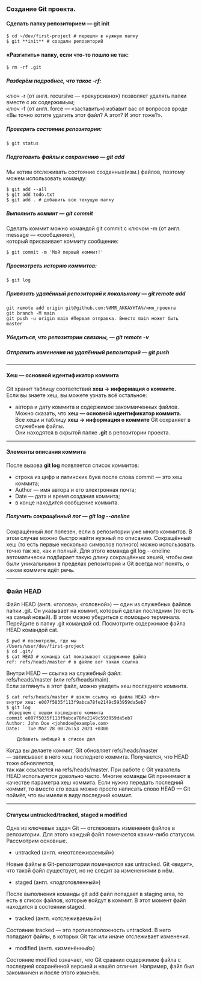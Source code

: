 ### Создание Git проекта.

#### Сделать папку репозиторием — git init
```
$ cd ~/dev/first-project # перешли в нужную папку
$ git **init** # создали репозиторий
```

#### «Разгитить» папку, если что-то пошло не так:
```
$ rm -rf .git
```

##### Разберём подробнее, что такое -rf:


ключ -r (от англ. recursive — «рекурсивно») позволяет удалять папки вместе с их содержимым; <br>
ключ -f (от англ. force — «заставить») избавит вас от вопросов вроде <br>
«Вы точно хотите удалить этот файл? А этот? И этот тоже?». <br>

##### Проверить состояние репозитория:

```
$ git status
```

##### Подготовить файлы к сохранению — git add


Мы хотим отслеживать состояние созданных(изм.) файлов, поэтому можем использовать команду: <br>

```
$ git add --all
$ git add todo.txt
$ git add . # добавить всю текущую папку
```

##### Выполнить коммит — git commit


Сделать коммит можно командой git commit c ключом -m (от англ. message — «сообщение»), <br>
который присваивает коммиту сообщение:

```
$ git commit -m 'Мой первый коммит!'
```

##### Просмотреть историю коммитов:

```
$ git log
```

##### Привязать удалённый репозиторий к локальному — git remote add

```
git remote add origin git@github.com:%ИМЯ_АККАУНТА%/имя_проекта
git branch -M main
git push -u origin main #Первая отправка. Вместо main может быть master
```

##### Убедиться, что репозитории связаны, — git remote -v

##### Отправить изменения на удалённый репозиторий — git push

---

#### Хеш — основной идентификатор коммита

Git хранит таблицу соответствий **хеш → информация о коммите.** <br>
Если вы знаете хеш, вы можете узнать всё остальное: <br>
 - автора и дату коммита и содержимое закоммиченных файлов. <br>
Можно сказать, что **хеш — основной идентификатор коммита.** <br>
Все хеши и таблицу **хеш → информация о коммите** Git сохраняет в служебные файлы. <br>
Они находятся в скрытой папке **.git** в репозитории проекта.

---

#### Элементы описания коммита

После вызова **git log** появляется список коммитов: <br>
 - строка из цифр и латинских букв после слова commit — это хеш коммита;
 - Author — имя автора и его электронная почта;
 - Date — дата и время создания коммита;
 - в конце находится сообщение коммита. 

##### Получить сокращённый лог — git log --oneline

Сокращённый лог полезен, если в репозитории уже много коммитов. В этом случае можно быстро найти нужный по описанию.
Сокращённый хеш (то есть первые несколько символов полного) можно использовать точно так же, как и полный. Для этого команда git log --oneline автоматически подбирает такую длину сокращённых хешей, чтобы они были уникальными в пределах репозитория и Git всегда мог понять, о каком коммите идёт речь.

---

### Файл HEAD

Файл HEAD (англ. «голова», «головной») — один из служебных файлов папки .git. 
Он указывает на коммит, который сделан последним (то есть на самый новый).
В этом можно убедиться с помощью терминала. Перейдите в папку .git командой cd. 
Посмотрите содержимое файла HEAD командой cat.

```
$ pwd # посмотрели, где мы
/Users/user/dev/first-project
$ cd .git/
$ cat HEAD # команда cat показывает содержимое файла
ref: refs/heads/master # в файле вот такая ссылка
```

Внутри HEAD — ссылка на служебный файл: <br> 
refs/heads/master (или refs/heads/main). <br> 
Если заглянуть в этот файл, можно увидеть хеш последнего коммита. <br>

```
$ cat refs/heads/master # взяли ссылку из файла HEAD <br>
внутри хеш: e007f5035f113f9abca78fe2149c593959da5eb7
$ git log
 #сверяем с хешем последнего коммита
commit e007f5035f113f9abca78fe2149c593959da5eb7
Author: John Doe <johndoe@example.com>
Date:   Tue Mar 28 00:26:53 2023 +0300

    Добавить амбиций в список дел
```

Когда вы делаете коммит, Git обновляет refs/heads/master <br>
— записывает в него хеш последнего коммита. Получается, что HEAD тоже обновляется, <br>
так как ссылается на refs/heads/master.
При работе с Git указатель HEAD используется довольно часто.
Многие команды Git принимают в качестве параметра хеш коммита.
Если нужно передать последний коммит, то вместо его хеша можно просто написать слово HEAD 
— Git поймёт, что вы имели в виду последний коммит.

---

#### Статусы untracked/tracked, staged и modified
Одна из ключевых задач Git — отслеживать изменения файлов в репозитории. Для этого каждый файл помечается каким-либо статусом. Рассмотрим основные.

 - untracked (англ. «неотслеживаемый»)

Новые файлы в Git-репозитории помечаются как untracked. 
Git «видит», что такой файл существует, но не следит за изменениями в нём. 

 - staged (англ. «подготовленный»)

После выполнения команды git add файл попадает в staging area, то есть в список файлов, которые войдут в коммит.
В этот момент файл находится в состоянии staged.

 - tracked (англ. «отслеживаемый»)

Состояние tracked — это противоположность untracked. В него попадают файлы, в которых Git так или иначе отслеживает изменения.

 - modified (англ. «изменённый»)

Состояние modified означает, что Git сравнил содержимое файла с последней сохранённой версией и нашёл отличия.
Например, файл был закоммичен и после этого изменён.



